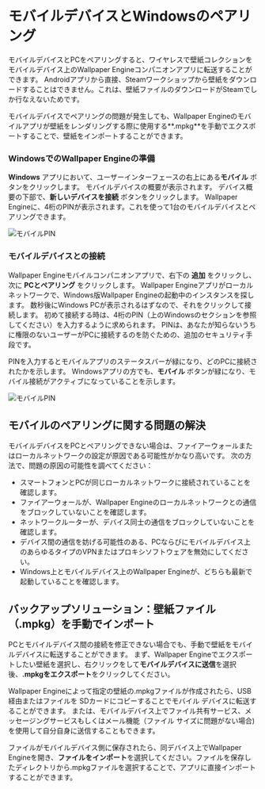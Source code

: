 # モバイルデバイスとWindowsのペアリング

モバイルデバイスとPCをペアリングすると、ワイヤレスで壁紙コレクションをモバイルデバイス上のWallpaper Engineコンパニオンアプリに転送することができます。 Androidアプリから直接、Steamワークショップから壁紙をダウンロードすることはできません。これは、壁紙ファイルのダウンロードがSteamでしか行なえないためです。

モバイルデバイスでペアリングの問題が発生しても、Wallpaper Engineのモバイルアプリが壁紙をレンダリングする際に使用する**.mpkg**を手動でエクスポートすることで、壁紙をインポートすることができます。

### WindowsでのWallpaper Engineの準備

**Windows** アプリにおいて、ユーザーインターフェースの右上にある**モバイル** ボタンをクリックします。 モバイルデバイスの概要が表示されます。 デバイス概要の下部で、**新しいデバイスを接続** ボタンをクリックします。 Wallpaper Engineに、4桁のPINが表示されます。これを使って1台のモバイルデバイスとペアリングできます。

![モバイルPIN](/img/faq/mobile_pin.gif)

### モバイルデバイスとの接続

Wallpaper Engineモバイルコンパニオンアプリで、右下の **追加** をクリックし、次に **PCとペアリング** をクリックします。 Wallpaper Engineアプリがローカルネットワークで、Windows版Wallpaper Engineの起動中のインスタンスを探します。 数秒後にWindows PCが表示されるはずなので、それをクリックして接続します。 初めて接続する時は、4桁のPIN（上のWindowsのセクションを参照してください）を入力するように求められます。 PINは、あなたが知らないうちに権限のないユーザーがPCに接続するのを防ぐための、追加のセキュリティ手段です。

PINを入力するとモバイルアプリのステータスバーが緑になり、どのPCに接続されたかを示します。 Windowsアプリの方でも、**モバイル** ボタンが緑になり、モバイル接続がアクティブになっていることを示します。

![モバイルPIN](/img/faq/mobile_pair.gif)

## モバイルのペアリングに関する問題の解決

モバイルデバイスをPCとペアリングできない場合は、ファイアーウォールまたはローカルネットワークの設定が原因である可能性がかなり高いです。 次の方法で、問題の原因の可能性を調べてください：

* スマートフォンとPCが同じローカルネットワークに接続されていることを確認します。
* ファイアーウォールが、Wallpaper Engineのローカルネットワークとの通信をブロックしていないことを確認します。
* ネットワークルーターが、デバイス同士の通信をブロックしていないことを確認します。
* デバイス間の通信を妨げる可能性のある、PCならびにモバイルデバイス上のあらゆるタイプのVPNまたはプロキシソフトウェアを無効にしてください。
* Windows上とモバイルデバイス上のWallpaper Engineが、どちらも最新で起動していることを確認します。

## バックアップソリューション：壁紙ファイル（.mpkg）を手動でインポート

PCとモバイルデバイス間の接続を修正できない場合でも、手動で壁紙をモバイルデバイスに転送することができます。 まず、Wallpaper Engineでエクスポートしたい壁紙を選択し、右クリックをして**モバイルデバイスに送信**を選択後、**.mpkgをエクスポート**をクリックしてください。

Wallpaper Engineによって指定の壁紙の.mpkgファイルが作成されたら、USB経由またはファイルを SDカードにコピーすることでモバイル デバイスに転送することができます。 または、モバイルデバイス上でファイル共有サービス、メッセージングサービスもしくはメール機能（ファイル サイズに問題がない場合) を使用して自分自身に送信することもできます。

ファイルがモバイルデバイス側に保存されたら、同デバイス上でWallpaper Engineを開き、**ファイルをインポート**を選択してください。ファイルを保存したディレクトリから.mpkgファイルを選択することで、アプリに直接インポートすることができます。